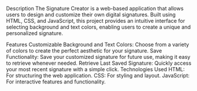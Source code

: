Description
The Signature Creator is a web-based application that allows users to design and customize their own digital signatures. Built using HTML, CSS, and JavaScript, this project provides an intuitive interface for selecting background and text colors, enabling users to create a unique and personalized signature.

Features
Customizable Background and Text Colors: Choose from a variety of colors to create the perfect aesthetic for your signature.
Save Functionality: Save your customized signature for future use, making it easy to retrieve whenever needed.
Retrieve Last Saved Signature: Quickly access your most recent signature with a simple click.
Technologies Used
HTML: For structuring the web application.
CSS: For styling and layout.
JavaScript: For interactive features and functionality.

